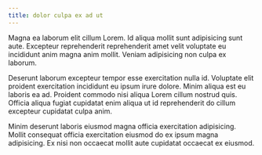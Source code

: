 ```yaml
---
title: dolor culpa ex ad ut
---
```


Magna ea laborum elit cillum Lorem. Id aliqua mollit sunt adipisicing sunt aute. Excepteur reprehenderit reprehenderit amet velit voluptate eu incididunt anim magna anim mollit. Veniam adipisicing non culpa ex laborum.

Deserunt laborum excepteur tempor esse exercitation nulla id. Voluptate elit proident exercitation incididunt eu ipsum irure dolore. Minim aliqua est eu laboris ea ad. Proident commodo nisi aliqua Lorem cillum nostrud quis. Officia aliqua fugiat cupidatat enim aliqua ut id reprehenderit do cillum excepteur cupidatat culpa anim.

Minim deserunt laboris eiusmod magna officia exercitation adipisicing. Mollit consequat officia exercitation eiusmod do ex ipsum magna adipisicing. Ex nisi non occaecat mollit aute cupidatat occaecat ex eiusmod.
